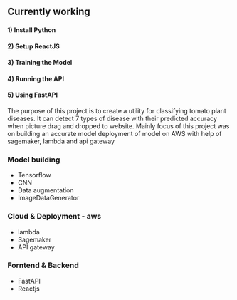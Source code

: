 <h2>Currently working</h2>

#### 1) Install Python
#### 2) Setup ReactJS
#### 3) Training the Model
#### 4) Running the API
#### 5) Using FastAPI

The purpose of this project is to create a utility for classifying tomato plant diseases. It can detect 7 types of disease with their predicted accuracy when picture drag and dropped to website. Mainly focus of this project was on building an accurate model deployment of model on AWS with help of sagemaker, lambda and api gateway  

### Model building
* Tensorflow
* CNN
* Data augmentation
* ImageDataGenerator

### Cloud & Deployment - aws
* lambda 
* Sagemaker 
* API gateway

### Forntend & Backend
* FastAPI
* Reactjs
